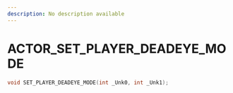 ```yaml
---
description: No description available 
---
```


# ACTOR\_SET_PLAYER_DEADEYE_MODE

```cpp
void SET_PLAYER_DEADEYE_MODE(int _Unk0, int _Unk1);
```